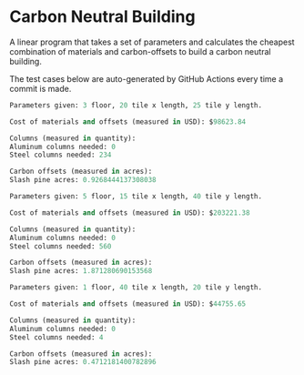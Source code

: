 # Carbon Neutral Building
A linear program that takes a set of parameters and calculates the cheapest combination of materials and carbon-offsets to build a carbon neutral building.

The test cases below are auto-generated by GitHub Actions every time a commit is made.
<!-- TEST CASE 1 -->
```python
Parameters given: 3 floor, 20 tile x length, 25 tile y length.

Cost of materials and offsets (measured in USD): $98623.84

Columns (measured in quantity):
Aluminum columns needed: 0
Steel columns needed: 234

Carbon offsets (measured in acres):
Slash pine acres: 0.9268444137308038
```
<!-- END TEST CASE -->

<!-- TEST CASE 2 -->
```python
Parameters given: 5 floor, 15 tile x length, 40 tile y length.

Cost of materials and offsets (measured in USD): $203221.38

Columns (measured in quantity):
Aluminum columns needed: 0
Steel columns needed: 560

Carbon offsets (measured in acres):
Slash pine acres: 1.871280690153568
```
<!-- END TEST CASE -->

<!-- TEST CASE 3 -->
```python
Parameters given: 1 floor, 40 tile x length, 20 tile y length.

Cost of materials and offsets (measured in USD): $44755.65

Columns (measured in quantity):
Aluminum columns needed: 0
Steel columns needed: 4

Carbon offsets (measured in acres):
Slash pine acres: 0.4712181400782896
```
<!-- END TEST CASE -->